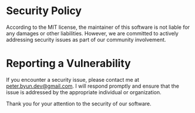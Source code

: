 # Security Policy

According to the MIT license, the maintainer of this software is not liable for any damages or other liabilities. 
However, we are committed to actively addressing security issues as part of our community involvement.

# Reporting a Vulnerability
If you encounter a security issue, please contact me at peter.byun.dev@gmail.com. 
I will respond promptly and ensure that the issue is addressed by the appropriate individual or organization.

Thank you for your attention to the security of our software.
